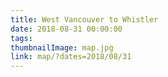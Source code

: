 ```yaml
---
title: West Vancouver to Whistler
date: 2018-08-31 00:00:00
tags:
thumbnailImage: map.jpg
link: map/?dates=2018/08/31
---
```

<!-- excerpt -->
